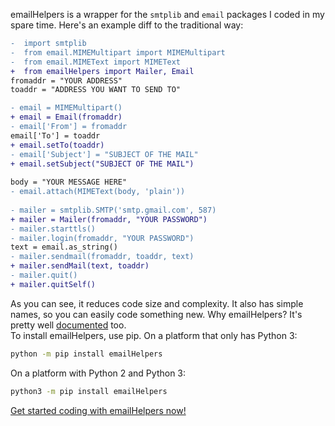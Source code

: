 emailHelpers is a wrapper for the `smtplib` and `email` packages I coded in my spare time. Here's an example diff to the traditional way:

```diff
-  import smtplib
-  from email.MIMEMultipart import MIMEMultipart
-  from email.MIMEText import MIMEText
+  from emailHelpers import Mailer, Email
fromaddr = "YOUR ADDRESS"
toaddr = "ADDRESS YOU WANT TO SEND TO"

- email = MIMEMultipart()
+ email = Email(fromaddr)
- email['From'] = fromaddr
email['To'] = toaddr
+ email.setTo(toaddr)
- email['Subject'] = "SUBJECT OF THE MAIL"
+ email.setSubject("SUBJECT OF THE MAIL")
 					
body = "YOUR MESSAGE HERE"
- email.attach(MIMEText(body, 'plain'))
 				
- mailer = smtplib.SMTP('smtp.gmail.com', 587)
+ mailer = Mailer(fromaddr, "YOUR PASSWORD")
- mailer.starttls()
- mailer.login(fromaddr, "YOUR PASSWORD")
text = email.as_string()
- mailer.sendmail(fromaddr, toaddr, text)
+ mailer.sendMail(text, toaddr)
- mailer.quit()
+ mailer.quitSelf()
```
As you can see, it reduces code size and complexity. It also has simple names, so you can easily code something new. Why emailHelpers? It's pretty well [documented](docs.html) too.  
To install emailHelpers, use pip. On a platform that only has Python 3:
```bash
python -m pip install emailHelpers
```
On a platform with Python 2 and Python 3:
```bash
python3 -m pip install emailHelpers
```
[Get started coding with emailHelpers now!](docs.html)
